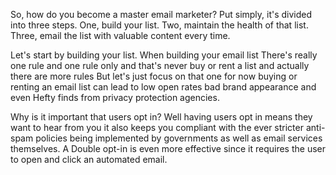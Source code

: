 So, how do you become a master email marketer? Put simply, it's divided into three steps. One, build your list.  Two, maintain the health of that list.  Three, email the list with valuable content every time.

Let's start by building your list. When building your email list There's really one rule and one rule only and that's never buy or rent a list and actually there are more rules But let's just focus on that one for now buying or renting an email list can lead to low open rates bad brand appearance and even Hefty finds from privacy protection agencies. 

Why is it important that users opt in?  Well having users opt in means they want to hear from you it also keeps you compliant with the ever stricter anti-spam policies being implemented by governments as well as email services themselves. A Double opt-in is even more effective since it requires the user to open and click an automated email.
